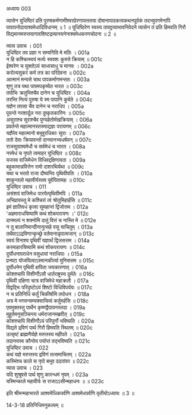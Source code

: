 अध्यायः 003

व्यासेन युधिष्ठिरं प्रति पुरुषकर्मणामीश्वरप्रेरणायत्ततया दोषानापादकत्वकथनपूर्वकं तदभ्युपगमेनापि पापापनोदायाश्वमेधादिविधानम् ॥ 1 ॥ युधिष्ठिरेण स्वस्य तावद्द्रव्याभावनिवेदने व्यासेन तं प्रति हिमवति गिरौ विद्यमानमरुत्तयागावशिष्टद्रव्यानयनेनाश्वमेधकरणचोदना ॥ 2 ॥

व्यास उवाच ।	001  
युधिष्ठिर तव प्रज्ञा न सम्यगिति मे मतिः ।	001a  
न हि कश्चित्स्वयं मर्त्यः स्ववशः कुरुते क्रियाम् ॥	001c  
ईश्वरेण च युक्तोऽयं साध्वसाधु च मानवः ।	002a  
करोत्यसुकरं कर्म तत्र का परिदेवना ॥	002c  
आत्मानं मन्यसे चाथ पापकर्माणमन्ततः ।	003a  
शृणु तत्र यथा पापमपकृष्येत भारत ॥	003c  
तपोभिः क्रतुभिश्चैव दानेन च युधिष्ठिर ।	004a  
तरन्ति नित्यं पुरुषा ये स्म पापानि कुर्वते ॥	004c  
यज्ञेन तपसा चैव दानेन च नराधिप ।	005a  
पूयन्ते नरशार्दूल नरा दुष्कृतकारिणः ॥	005c  
असुराश्च सुराश्चैव पुण्यहेतोर्मखक्रियाम् ।	006a  
प्रवर्तन्ते महात्मानस्तस्माद्यज्ञः परायणम् ॥	006c  
यज्ञैरेव महात्मानो बभूवुरधिकाः सुराः ।	007a  
ततो देवाः क्रियावन्तो दानवानभ्यधर्षयन् ॥	007c  
राजसूयाश्वमेधौ च सर्वमेधं च भारत ।	008a  
नरमेधं च नृपते त्वमाहर युधिष्ठिर ॥	008c  
यजस्व वाजिमेधेन विधिवद्दक्षिणावता ।	009a  
बहुकामान्नवित्तेन रामो दाशरथिर्यथा ॥	009c  
यथा च भरतो राजा दौष्यन्तिः पृथिवीपतिः ।	010a  
शाकुन्तलो महावीर्यस्तव पूर्वपितामहः ॥	010c  
युधिष्ठिर उवाच ।	011  
असंशयं वाजिमेधः पारयेत्पृथिवीमपि ।	011a  
अभिप्रायस्तु मे कश्चित्तं त्वं श्रोतुमिहार्हसि ॥	011c  
इमं ज्ञातिवधं कृत्वा सुमहान्तं द्विजोत्तम ।	012a  
\'अहमाराधयिष्यामि कथं शोकपरायणः ।\'	012c  
दानमल्पं न शक्नोमि दातुं वित्तं च नास्ति मे ॥	012e  
न तु बालानिमान्दीनानुत्सहे वसु याचितुम् ।	013a  
तथैवाऽऽद्रविणान्कृच्छ्रे वर्तमानान्नृपात्मजान् ॥	013c  
स्वयं विनाश्य पृथिवीं यज्ञार्थं द्विजसत्तम ।	014a  
करमाहारयिष्यामि कथं शोकपरायणः ॥	014c  
दुर्योधनापराधेन वसुधायां नराधिपाः ।	015a  
प्रनष्टा योजयित्वाऽस्मानकीर्त्या मुनिसत्तम ॥	015c  
दुर्योधनेन पृथिवी क्षपिता जयकारणात् ।	016a  
कोशश्चापि विशीर्णोऽसौ धार्तराष्ट्रस्य दुर्मतेः ॥	016c  
पृथिवी दक्षिणा चात्र वाजिमेधे महाक्रतौ ।	017a  
विद्वद्भिः परिदृष्टोऽयं शिष्टो विधिविपर्ययः ॥	017c  
न च प्रतिनिधिं कर्तुं चिकीर्षामि तपोधन ।	018a  
अत्र मे भगवन्सम्यक्साचिव्यं कर्तुमर्हसि ॥	018c  
एवमुक्तस्तु पार्थेन कृष्णद्वैपायनस्तदा ।	019a  
मुहूर्तमनुसञ्चिन्त्य धर्मराजानमब्रवीत् ॥	019c  
कोशश्चापि विशीर्णोऽयं परिपूर्णो भविष्यति ।	020a  
विद्यते द्रविणं पार्थ गिरौ हिमवति स्थितम् ॥	020c  
उत्सृष्टं ब्राह्मणैर्यज्ञे मरुत्तस्य महीपते ।	021a  
तदानयस्व कौन्तेय पर्याप्तं तद्भविष्यति ॥	021c  
युधिष्ठिर उवाच ।	022  
कथं यज्ञे मरुत्तस्य द्रविणं तत्समाचितम् ।	022a  
कस्मिंश्च काले स नृपो बभूव ददतांवर ॥	022c  
व्यास उवाच ।	023  
यदि शुश्रूषसे पार्थ शृणु कारन्धमं नृपम् ।	023a  
यस्मिन्काले महावीर्यः स राजाऽऽसीन्महाधनः ॥ ॥	023c  

इति श्रीमन्महाभारते आश्वमेधिकपर्वणि अश्वमेधपर्वणि तृतीयोऽध्यायः ॥ 3 ॥

14-3-18 प्रतिनिधिमनुकल्पम् ॥
